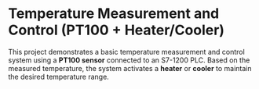 # Temperature Measurement and Control (PT100 + Heater/Cooler)

This project demonstrates a basic temperature measurement and control system using a **PT100 sensor** connected to an S7-1200 PLC. Based on the measured temperature, the system activates a **heater** or **cooler** to maintain the desired temperature range.
